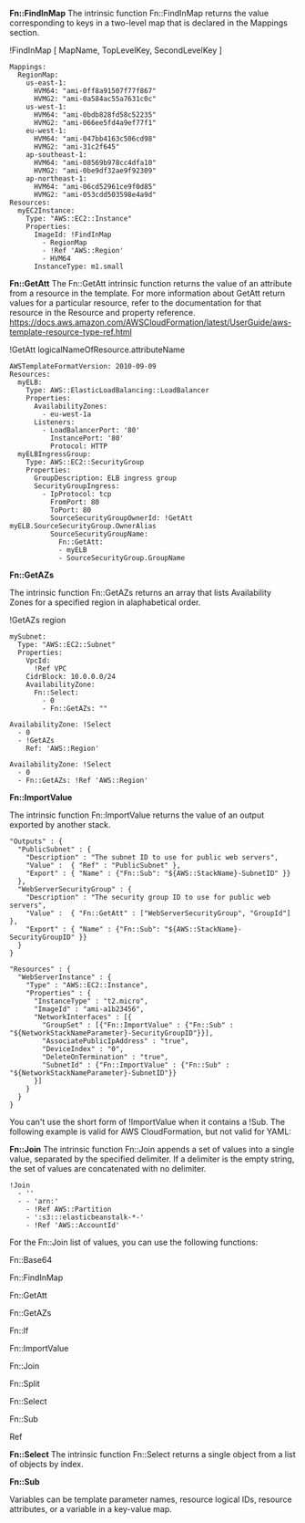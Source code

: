 **Fn::FindInMap**
The intrinsic function Fn::FindInMap returns the value corresponding to keys in a two-level map that is declared in the Mappings section.

!FindInMap [ MapName, TopLevelKey, SecondLevelKey ]

```
Mappings: 
  RegionMap: 
    us-east-1: 
      HVM64: "ami-0ff8a91507f77f867"
      HVMG2: "ami-0a584ac55a7631c0c"
    us-west-1: 
      HVM64: "ami-0bdb828fd58c52235"
      HVMG2: "ami-066ee5fd4a9ef77f1"
    eu-west-1: 
      HVM64: "ami-047bb4163c506cd98"
      HVMG2: "ami-31c2f645"
    ap-southeast-1: 
      HVM64: "ami-08569b978cc4dfa10"
      HVMG2: "ami-0be9df32ae9f92309"
    ap-northeast-1: 
      HVM64: "ami-06cd52961ce9f0d85"
      HVMG2: "ami-053cdd503598e4a9d"
Resources: 
  myEC2Instance: 
    Type: "AWS::EC2::Instance"
    Properties: 
      ImageId: !FindInMap
        - RegionMap      
        - !Ref 'AWS::Region'
        - HVM64
      InstanceType: m1.small
```

**Fn::GetAtt**
The Fn::GetAtt intrinsic function returns the value of an attribute from a resource in the template. For more information about GetAtt return values for a particular resource, refer to the documentation for that resource in the Resource and property reference. https://docs.aws.amazon.com/AWSCloudFormation/latest/UserGuide/aws-template-resource-type-ref.html

!GetAtt logicalNameOfResource.attributeName

```
AWSTemplateFormatVersion: 2010-09-09
Resources:
  myELB:
    Type: AWS::ElasticLoadBalancing::LoadBalancer
    Properties:
      AvailabilityZones:
        - eu-west-1a
      Listeners:
        - LoadBalancerPort: '80'
          InstancePort: '80'
          Protocol: HTTP
  myELBIngressGroup:
    Type: AWS::EC2::SecurityGroup
    Properties:
      GroupDescription: ELB ingress group
      SecurityGroupIngress:
        - IpProtocol: tcp
          FromPort: 80
          ToPort: 80
          SourceSecurityGroupOwnerId: !GetAtt myELB.SourceSecurityGroup.OwnerAlias
          SourceSecurityGroupName:
            Fn::GetAtt:
            - myELB
            - SourceSecurityGroup.GroupName
```


**Fn::GetAZs**

The intrinsic function Fn::GetAZs returns an array that lists Availability Zones for a specified region in alaphabetical order. 

!GetAZs region

```
mySubnet: 
  Type: "AWS::EC2::Subnet"
  Properties: 
    VpcId: 
      !Ref VPC
    CidrBlock: 10.0.0.0/24
    AvailabilityZone: 
      Fn::Select: 
        - 0
        - Fn::GetAZs: ""
```
```
AvailabilityZone: !Select 
  - 0
  - !GetAZs 
    Ref: 'AWS::Region'
```
```
AvailabilityZone: !Select 
  - 0
  - Fn::GetAZs: !Ref 'AWS::Region'
```


**Fn::ImportValue**

The intrinsic function Fn::ImportValue returns the value of an output exported by another stack.

```
"Outputs" : {
  "PublicSubnet" : {
    "Description" : "The subnet ID to use for public web servers",
    "Value" :  { "Ref" : "PublicSubnet" },
    "Export" : { "Name" : {"Fn::Sub": "${AWS::StackName}-SubnetID" }}
  },
  "WebServerSecurityGroup" : {
    "Description" : "The security group ID to use for public web servers",
    "Value" :  { "Fn::GetAtt" : ["WebServerSecurityGroup", "GroupId"] },
    "Export" : { "Name" : {"Fn::Sub": "${AWS::StackName}-SecurityGroupID" }}
  }
}
```
```
"Resources" : {
  "WebServerInstance" : {
    "Type" : "AWS::EC2::Instance",
    "Properties" : {
      "InstanceType" : "t2.micro",
      "ImageId" : "ami-a1b23456",
      "NetworkInterfaces" : [{
        "GroupSet" : [{"Fn::ImportValue" : {"Fn::Sub" : "${NetworkStackNameParameter}-SecurityGroupID"}}],
        "AssociatePublicIpAddress" : "true",
        "DeviceIndex" : "0",
        "DeleteOnTermination" : "true",
        "SubnetId" : {"Fn::ImportValue" : {"Fn::Sub" : "${NetworkStackNameParameter}-SubnetID"}}
      }]
    }
  }
}
```

You can't use the short form of !ImportValue when it contains a !Sub. The following example is valid for AWS CloudFormation, but not valid for YAML:

**Fn::Join**
The intrinsic function Fn::Join appends a set of values into a single value, separated by the specified delimiter. If a delimiter is the empty string, the set of values are concatenated with no delimiter.

```
!Join
  - ''
  - - 'arn:'
    - !Ref AWS::Partition
    - ':s3:::elasticbeanstalk-*-'
    - !Ref 'AWS::AccountId'
```
For the Fn::Join list of values, you can use the following functions:

Fn::Base64

Fn::FindInMap

Fn::GetAtt

Fn::GetAZs

Fn::If

Fn::ImportValue

Fn::Join

Fn::Split

Fn::Select

Fn::Sub

Ref


**Fn::Select**
The intrinsic function Fn::Select returns a single object from a list of objects by index.





**Fn::Sub**

Variables can be template parameter names, resource logical IDs, resource attributes, or a variable in a key-value map. 









